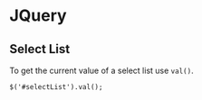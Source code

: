 # JQuery #

## Select List ##

To get the current value of a select list use `val()`.

	$('#selectList').val();
